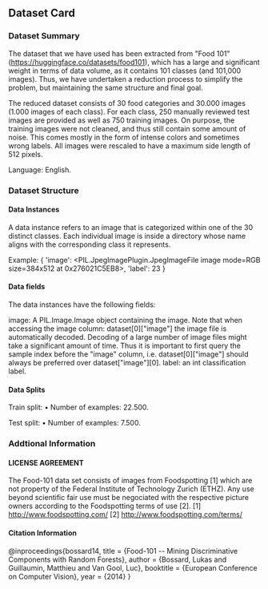 ## Dataset Card

### Dataset Summary
The dataset that we have used has been extracted from "Food 101" (https://huggingface.co/datasets/food101), which has a large and significant weight in terms of data volume, as it contains 101 classes (and 101,000 images). Thus, we have undertaken a reduction process to simplify the problem, but maintaining the same structure and final goal. 

The reduced dataset consists of 30 food categories and 30.000 images (1.000 images of each class). For each class, 250 manually reviewed test images are provided as well as 750 training images. On purpose, the training images were not cleaned, and thus still contain some amount of noise. This comes mostly in the form of intense colors and sometimes wrong labels. All images were rescaled to have a maximum side length of 512 pixels.

Language: English.


### Dataset Structure
#### Data Instances
A data instance refers to an image that is categorized within one of the 30 distinct classes. Each individual image is inside a directory whose name aligns with the corresponding class it represents.

Example: 
{
  'image': <PIL.JpegImagePlugin.JpegImageFile image mode=RGB size=384x512 at 0x276021C5EB8>,
  'label': 23
}


#### Data fields
The data instances have the following fields:

image: A PIL.Image.Image object containing the image. Note that when accessing the image column: dataset[0]["image"] the image file is automatically decoded. Decoding of a large number of image files might take a significant amount of time. Thus it is important to first query the sample index before the "image" column, i.e. dataset[0]["image"] should always be preferred over dataset["image"][0].
label: an int classification label.


#### Data Splits
Train split:
• Number of examples: 22.500.

Test split:
• Number of examples: 7.500.


### Addtional Information

#### LICENSE AGREEMENT

The Food-101 data set consists of images from Foodspotting [1] which are not property of the Federal Institute of Technology Zurich (ETHZ). Any use beyond scientific fair use must be negociated with the respective picture owners according to the Foodspotting terms of use [2].
[1] http://www.foodspotting.com/ [2] http://www.foodspotting.com/terms/


#### Citation Information

@inproceedings{bossard14,
  title = {Food-101 -- Mining Discriminative Components with Random Forests},
  author = {Bossard, Lukas and Guillaumin, Matthieu and Van Gool, Luc},
  booktitle = {European Conference on Computer Vision},
  year = {2014}
}

